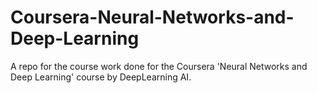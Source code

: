 # Coursera-Neural-Networks-and-Deep-Learning
A repo for the course work done for the Coursera 'Neural Networks and Deep Learning' course by DeepLearning AI.
